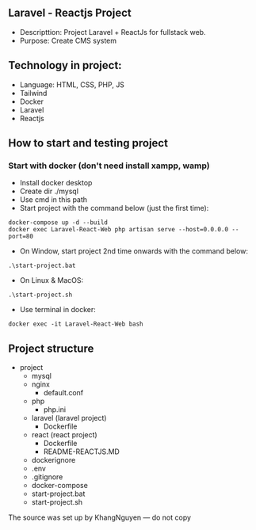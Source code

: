 ## Laravel - Reactjs Project 
- Descripttion: Project Laravel + ReactJs for fullstack web.
- Purpose: Create CMS system

## Technology in project:
- Language: HTML, CSS, PHP, JS
- Tailwind
- Docker
- Laravel
- Reactjs

## How to start and testing project
### Start with docker (don't need install xampp, wamp)
- Install docker desktop
- Create dir ./mysql
- Use cmd in this path
- Start project with the command below (just the first time): 
```
docker-compose up -d --build
docker exec Laravel-React-Web php artisan serve --host=0.0.0.0 --port=80
```
- On Window, start project 2nd time onwards with the command below:
```
.\start-project.bat
```
- On Linux & MacOS:
```
.\start-project.sh
```
- Use terminal in docker:
```
docker exec -it Laravel-React-Web bash
```

## Project structure 
- project
    - mysql
    - nginx
        + default.conf
    - php
        + php.ini
    - laravel (laravel project) 
        + Dockerfile
    - react (react project) 
        + Dockerfile
        + README-REACTJS.MD
    - dockerignore
    - .env
    - .gitignore
    - docker-compose
    - start-project.bat
    - start-project.sh

The source was set up by KhangNguyen — do not copy